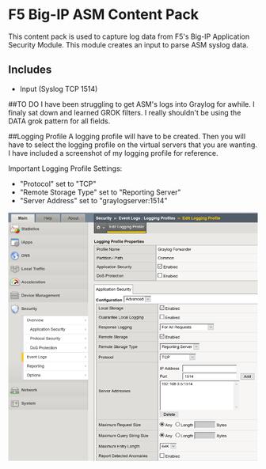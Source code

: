 # F5 Big-IP ASM Content Pack
This content pack is used to capture log data from F5's Big-IP Application Security Module. This module creates an input to parse ASM syslog data.

## Includes
* Input (Syslog TCP 1514)

##TO DO
I have been struggling to get ASM's logs into Graylog for awhile. I finaly sat down and learned GROK filters. I really shouldn't be using the DATA grok pattern for all fields.

##Logging Profile
A logging profile will have to be created. Then you will have to select the logging profile on the virtual servers that you are wanting. I have included a screenshot of my logging profile for reference.

Important Logging Profile Settings:
* "Protocol" set to "TCP"
* "Remote Storage Type" set to "Reporting Server"
* "Server Address" set to "graylogserver:1514"

![Alt text](/images/logging_profile.png?raw=true "Logging Profile")

